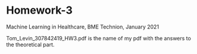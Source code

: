# Homework-3
Machine Learning in Healthcare, BME Technion, January 2021


Tom_Levin_307842419_HW3.pdf is the name of my pdf with the answers to the theoretical part.
